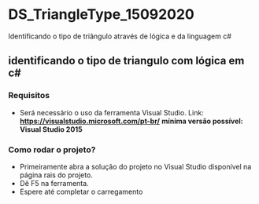 # DS_TriangleType_15092020
Identificando o tipo de triângulo através de lógica e da linguagem c#

## identificando o tipo de triangulo com lógica em c#

### Requisitos
- Será necessário o uso da ferramenta Visual Studio. Link: **https://visualstudio.microsoft.com/pt-br/**
**mínima versão possível: Visual Studio 2015**

### Como rodar o projeto?
- Primeiramente abra a solução do projeto no Visual Studio disponível na página rais do projeto.
- Dê F5 na ferramenta.
- Espere até completar o carregamento
